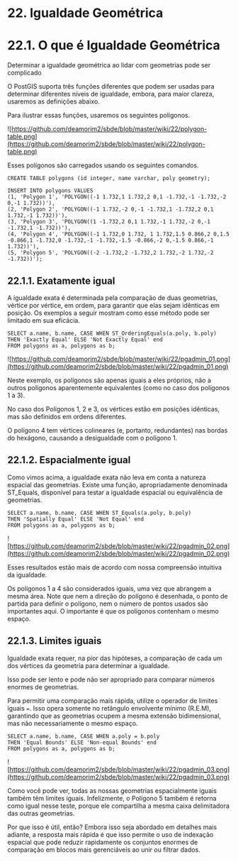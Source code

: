 # 22. Igualdade Geométrica

# 22.1. O que é Igualdade Geométrica

Determinar a igualdade geométrica ao lidar com geometrias pode ser complicado

O PostGIS suporta três funções diferentes que podem ser usadas para determinar diferentes níveis de igualdade, embora, para maior clareza, usaremos as definições abaixo.

Para ilustrar essas funções, usaremos os seguintes polígonos.

![https://github.com/deamorim2/sbde/blob/master/wiki/22/polygon-table.png](https://github.com/deamorim2/sbde/blob/master/wiki/22/polygon-table.png)

Esses polígonos são carregados usando os seguintes comandos.

    CREATE TABLE polygons (id integer, name varchar, poly geometry);

    INSERT INTO polygons VALUES
    (1, 'Polygon 1', 'POLYGON((-1 1.732,1 1.732,2 0,1 -1.732,-1 -1.732,-2 0,-1 1.732))'),
    (2, 'Polygon 2', 'POLYGON((-1 1.732,-2 0,-1 -1.732,1 -1.732,2 0,1 1.732,-1 1.732))'),
    (3, 'Polygon 3', 'POLYGON((1 -1.732,2 0,1 1.732,-1 1.732,-2 0,-1 -1.732,1 -1.732))'),
    (4, 'Polygon 4', 'POLYGON((-1 1.732,0 1.732, 1 1.732,1.5 0.866,2 0,1.5 -0.866,1 -1.732,0 -1.732,-1 -1.732,-1.5 -0.866,-2 0,-1.5 0.866,-1 1.732))'),
    (5, 'Polygon 5', 'POLYGON((-2 -1.732,2 -1.732,2 1.732,-2 1.732,-2 -1.732))');

## 22.1.1. Exatamente igual

A igualdade exata é determinada pela comparação de duas geometrias, vértice por vértice, em ordem, para garantir que elas sejam idênticas em posição. Os exemplos a seguir mostram como esse método pode ser limitado em sua eficácia.

    SELECT a.name, b.name, CASE WHEN ST_OrderingEquals(a.poly, b.poly)
    THEN 'Exactly Equal' ELSE 'Not Exactly Equal' end
    FROM polygons as a, polygons as b;

![https://github.com/deamorim2/sbde/blob/master/wiki/22/pgadmin_01.png](https://github.com/deamorim2/sbde/blob/master/wiki/22/pgadmin_01.png)

Neste exemplo, os polígonos são apenas iguais a eles próprios, não a outros polígonos aparentemente equivalentes (como no caso dos polígonos 1 a 3).

No caso dos Polígonos 1, 2 e 3, os vértices estão em posições idênticas, mas são definidos em ordens diferentes.

O polígono 4 tem vértices colineares (e, portanto, redundantes) nas bordas do hexágono, causando a desigualdade com o polígono 1.

## 22.1.2. Espacialmente igual

Como vimos acima, a igualdade exata não leva em conta a natureza espacial das geometrias. Existe uma função, apropriadamente denominada ST_Equals, disponível para testar a igualdade espacial ou equivalência de geometrias.

    SELECT a.name, b.name, CASE WHEN ST_Equals(a.poly, b.poly)
    THEN 'Spatially Equal' ELSE 'Not Equal' end
    FROM polygons as a, polygons as b;

![https://github.com/deamorim2/sbde/blob/master/wiki/22/pgadmin_02.png](https://github.com/deamorim2/sbde/blob/master/wiki/22/pgadmin_02.png)

Esses resultados estão mais de acordo com nossa compreensão intuitiva da igualdade.

Os polígonos 1 a 4 são considerados iguais, uma vez que abrangem a mesma área. Note que nem a direção do polígono é desenhada, o ponto de partida para definir o polígono, nem o número de pontos usados são importantes aqui. O importante é que os polígonos contenham o mesmo espaço.

## 22.1.3. Limites iguais

Igualdade exata requer, na pior das hipóteses, a comparação de cada um dos vértices da geometria para determinar a igualdade.

Isso pode ser lento e pode não ser apropriado para comparar números enormes de geometrias.

Para permitir uma comparação mais rápida, utilize o operador de limites iguais `=`. Isso opera somente no retângulo envolvente mínimo (R.E.M), garantindo que as geometrias ocupem a mesma extensão bidimensional, mas não necessariamente o mesmo espaço.

    SELECT a.name, b.name, CASE WHEN a.poly = b.poly
    THEN 'Equal Bounds' ELSE 'Non-equal Bounds' end
    FROM polygons as a, polygons as b;

![https://github.com/deamorim2/sbde/blob/master/wiki/22/pgadmin_03.png](https://github.com/deamorim2/sbde/blob/master/wiki/22/pgadmin_03.png)

Como você pode ver, todas as nossas geometrias espacialmente iguais também têm limites iguais. Infelizmente, o Polígono 5 também é retorna como igual nesse teste, porque ele compartilha a mesma caixa delimitadora das outras geometrias.

Por que isso é útil, então? Embora isso seja abordado em detalhes mais adiante, a resposta mais rápida é que isso permite o uso de indexação espacial que pode reduzir rapidamente os conjuntos enormes de comparação em blocos mais gerenciáveis ao unir ou filtrar dados.

